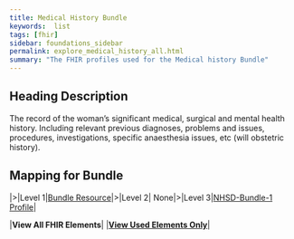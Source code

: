 ```yaml
---
title: Medical History Bundle
keywords:  list
tags: [fhir]
sidebar: foundations_sidebar
permalink: explore_medical_history_all.html
summary: "The FHIR profiles used for the Medical history Bundle"
---
```


## Heading Description ##
The record of the woman’s significant medical, surgical and mental health history. Including relevant previous diagnoses, problems and issues, procedures, investigations, specific anaesthesia issues, etc (will obstetric history).

## Mapping for Bundle ##

|>|Level 1|[Bundle Resource](http://hl7.org/fhir/stu3/bundle.html)|>|Level 2| None|>|Level 3|[NHSD-Bundle-1 Profile](http://xxx)|

|**View All FHIR Elements**|    |**[View Used Elements Only](explore_medical_history.html#mapping-for-bundle)**| 
